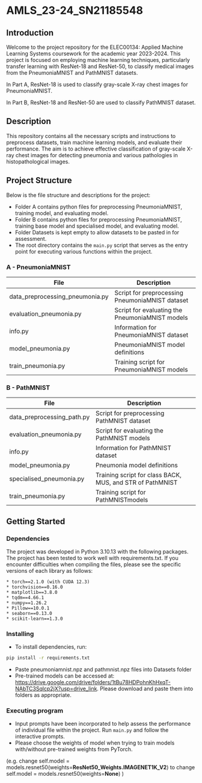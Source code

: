 # AMLS_23-24_SN21185548

## Introduction 
Welcome to the project repository for the ELEC00134: Applied Machine Learning Systems coursework for the academic year 2023-2024. 
This project is focused on employing machine learning techniques, 
particularly transfer learning with ResNet-18 and ResNet-50, 
to classify medical images from the PneumoniaMNIST and PathMNIST datasets.

In Part A, ResNet-18 is used to classify gray-scale X-ray chest images for PneumoniaMNIST.

In Part B, ResNet-18 and ResNet-50 are used to classify PathMNIST dataset.

## Description
This repository contains all the necessary scripts and instructions to preprocess datasets, train machine learning models, and evaluate their performance. The aim is to achieve effective classification of gray-scale X-ray chest images for detecting pneumonia and various pathologies in histopathological images.

## Project Structure

Below is the file structure and descriptions for the project:

- Folder A contains python files for preprocessing PneumoniaMNIST, training model, and evaluating model.
- Folder B contains python files for preprocessing PneumoniaMNIST, training base model and specialised model, and evaluating model.
- Folder Datasets is kept empty to allow datasets to be pasted in for assessment.
- The root directory contains the `main.py` script that serves as the entry point for executing various functions within the project.

### A - PneumoniaMNIST
| File                            | Description                                     |
|---------------------------------|-------------------------------------------------|
| data_preprocessing_pneumonia.py | Script for preprocessing PneumoniaMNIST dataset |
| evaluation_pneumonia.py         | Script for evaluating the PneumoniaMNIST models |
| info.py                         | Information for PneumoniaMNIST dataset          |
| model_pneumonia.py              | PneumoniaMNIST model definitions                |
| train_pneumonia.py              | Training script for PneumoniaMNIST models       |

### B - PathMNIST
| File                       | Description                                               |
|----------------------------|-----------------------------------------------------------|
| data_preprocessing_path.py | Script for preprocessing PathMNIST dataset                |
| evaluation_pneumonia.py    | Script for evaluating the PathMNIST models                |
| info.py                    | Information for PathMNIST dataset                         |
| model_pneumonia.py         | Pneumonia model definitions                               |
| specialised_pneumonia.py   | Training script for class BACK, MUS, and STR of PathMNIST |
| train_pneumonia.py         | Training script for PathMNISTmodels                       |

## Getting Started

### Dependencies
The project was developed in Python 3.10.13 with the following packages. 
The project has been tested to work well with requirements.txt.
If you encounter difficulties when compiling the files, please see the specific versions of each library as follows:

```plaintext
* torch==2.1.0 (with CUDA 12.3)
* torchvision==0.16.0
* matplotlib==3.8.0
* tqdm==4.66.1
* numpy==1.26.2
* Pillow==10.0.1
* seaborn==0.13.0
* scikit-learn==1.3.0
```

### Installing
* To install dependencies, run:
```bash
pip install -r requirements.txt
```
* Paste pneumoniamnist.npz and pathmnist.npz files into Datasets folder
* Pre-trained models can be accessed at: https://drive.google.com/drive/folders/1tBu78HDPohnKhHxqT-NAbTC3Sqlcp2jX?usp=drive_link.
Please download and paste them into folders as appropriate.

### Executing program

* Input prompts have been incorporated to help assess the performance of individual file within the project. 
Run `main.py` and follow the interactive prompts.
* Please choose the weights of model when trying to train models with/without pre-trained weights from PyTorch.
  
(e.g. change self.model = models.resnet50(weights=**ResNet50_Weights.IMAGENET1K_V2**) to change self.model = models.resnet50(weights=**None**) )

